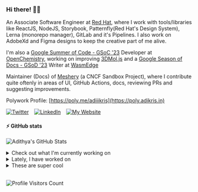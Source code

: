 ### Hi there! 👋🏻
  
An Associate Software Engineer at [Red Hat](https://www.redhat.com), where I work with tools/libraries like ReactJS, NodeJS, Storybook, Patternfly(Red Hat's Design System), Lerna (monorepo manager), GitLab and it's Pipelines. I also work on AdobeXd and Figma designs to keep the creative part of me alive.

I'm also a [Google Summer of Code - GSoC '23](https://summerofcode.withgoogle.com/) Developer at [OpenChemistry](https://openchemistry.org), working on improving [3DMol.js](https://github.com/3dmol/3Dmol.js) and a [Google Season of Docs - GSoD '23](https://developers.google.com/season-of-docs) Writer at [WasmEdge](https://github.com/WasmEdge)

Maintainer (Docs) of [Meshery](https://github.com/meshery) (a CNCF Sandbox Project), where I contribute quite oftenly in areas of UI, GitHub Actions, docs, reviewing PRs and suggesting improvements.

Polywork Profile: [https://poly.me/adiiikris](https://poly.adikris.in)

[![Twitter](https://img.shields.io/badge/-@adii_kris-%231DA1F2?style=for-the-badge&logo=twitter&logoColor=ffffff)](https:/twitter.adikris.in) &ensp;
[![LinkedIn](https://img.shields.io/badge/-Adithya%20Krishna-%230A67C3?style=for-the-badge&logo=linkedin&logoColor=ffffff)](https://linkedin.adikris.in/) &ensp;
[![My Website](https://img.shields.io/badge/-My%20Website-%230A67C3?style=for-the-badge)](https://adikris.in/)

#### ⚡️ GitHub stats

![Adithya's GitHub Stats](https://github-readme-stats.vercel.app/api?username=adithyaakrishna&show_icons=true&hide_border=true&title_color=fff&icon_color=79ff97&text_color=9f9f9f&bg_color=151515)


<details>
  <summary>Check out what I'm currently working on</summary>
  
  - [3dmol/3Dmol.js](https://github.com/3dmol/3Dmol.js) - WebGL accelerated JavaScript molecular graphics library (2 days ago)
  - [adithyaakrishna/jss](https://github.com/adithyaakrishna/jss) - JSS - JavaScript Stuff (4 days ago)
  - [WasmEdge/docs](https://github.com/WasmEdge/docs) -  (5 days ago)
  - [adithyaakrishna/vegapay](https://github.com/adithyaakrishna/vegapay) -  (2 weeks ago)
  - [the-test-trove/the-test-trove.github.io](https://github.com/the-test-trove/the-test-trove.github.io) - The T3Con Website (2 weeks ago)
</details>

<details>
  <summary>Lately, I have worked on</summary>
  
  - [Added More Types for Parsers and WebGL and GL Files](https://github.com/3dmol/3Dmol.js/pull/703) on [3dmol/3Dmol.js](https://github.com/3dmol/3Dmol.js) (1 day ago)
  - [Updated `substr` to `substring` method](https://github.com/3dmol/3Dmol.js/pull/702) on [3dmol/3Dmol.js](https://github.com/3dmol/3Dmol.js) (2 days ago)
  - [Added Dependency Review Workflow](https://github.com/3dmol/3Dmol.js/pull/700) on [3dmol/3Dmol.js](https://github.com/3dmol/3Dmol.js) (5 days ago)
  - [Updated Types for Parsers and Parser Utils](https://github.com/3dmol/3Dmol.js/pull/699) on [3dmol/3Dmol.js](https://github.com/3dmol/3Dmol.js) (6 days ago)
  - [Updated Types for WebGL Math Utils](https://github.com/3dmol/3Dmol.js/pull/698) on [3dmol/3Dmol.js](https://github.com/3dmol/3Dmol.js) (6 days ago)
</details>

<details>
  <summary>These are super cool</summary>
  
  - [FortAwesome/Font-Awesome](https://github.com/FortAwesome/Font-Awesome) - The iconic SVG, font, and CSS toolkit (1 day ago)
  - [deepchem/deepchem](https://github.com/deepchem/deepchem) - Democratizing Deep-Learning for Drug Discovery, Quantum Chemistry, Materials Science and Biology (3 days ago)
  - [napi-rs/napi-rs](https://github.com/napi-rs/napi-rs) - A framework for building compiled Node.js add-ons in Rust via Node-API (5 days ago)
  - [KhronosGroup/WebGL](https://github.com/KhronosGroup/WebGL) - The Official Khronos WebGL Repository (1 week ago)
  - [openfaas/faas](https://github.com/openfaas/faas) - OpenFaaS - Serverless Functions Made Simple (1 week ago)
</details>

<br> 

![Profile Visitors Count](https://profile-counter.glitch.me/adithyaakrishna/count.svg)
